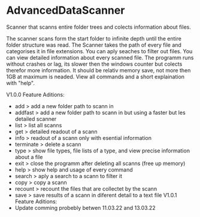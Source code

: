 # AdvancedDataScanner
Scanner that scanns entire folder trees and colects information about files.

The scanner scans form the start folder to infinite depth until the entire folder structure was read. The Scanner takes the path of every file and categorises it
in file extensions. You can aply seaches to filter out files. You can view detailed information about every scanned file.
The programm runs without crashes or lag, its slower then the windows counter but colects therefor more information. It should be relativ memory save, not more then 1GB
at maximum is neaded.
View all commands and a short explaination with "help".

V1.0.0 Feature Aditions:
- add         > add a new folder path to scann in
- addfast     > add a new folder path to scann in but using a faster but les detailed scanner
- list        > list all scanns
- get         > detailed readout of a scann
- info        > readout of a scann only with esential information
- terminate   > delete a scann
- type        > show file types, file lists of a type, and view precise information about a file
- exit        > close the programm after deleting all scanns (free up memory)
- help        > show help and usage of every command
- search      > aply a search to a scann to filter it
- copy        > copy a scann
- recount     > recount the files that are collectet by the scann
- save        > save results of a scann in diferent detail to a text file
V1.0.1 Feature Aditions:
- Update comming probebly betwen 11.03.22 and 13.03.22
